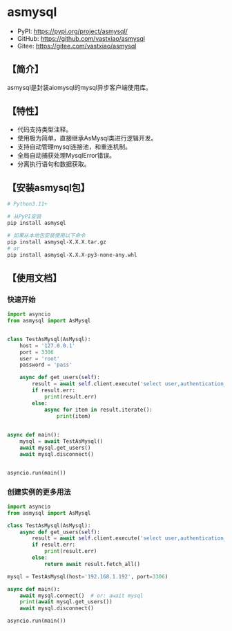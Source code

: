 # asmysql

* PyPI: https://pypi.org/project/asmysql/
* GitHub: https://github.com/vastxiao/asmysql
* Gitee: https://gitee.com/vastxiao/asmysql

## 【简介】

asmysql是封装aiomysql的mysql异步客户端使用库。

## 【特性】

* 代码支持类型注释。
* 使用极为简单，直接继承AsMysql类进行逻辑开发。
* 支持自动管理mysql连接池，和重连机制。
* 全局自动捕获处理MysqlError错误。
* 分离执行语句和数据获取。

## 【安装asmysql包】

```sh
# Python3.11+

# 从PyPI安装
pip install asmysql

# 如果从本地包安装使用以下命令
pip install asmysql-X.X.X.tar.gz
# or
pip install asmysql-X.X.X-py3-none-any.whl
```

## 【使用文档】

### 快速开始

```python
import asyncio
from asmysql import AsMysql


class TestAsMysql(AsMysql):
    host = '127.0.0.1'
    port = 3306
    user = 'root'
    password = 'pass'

    async def get_users(self):
        result = await self.client.execute('select user,authentication_string,host from mysql.user')
        if result.err:
            print(result.err)
        else:
            async for item in result.iterate():
                print(item)

                
async def main():
    mysql = await TestAsMysql()
    await mysql.get_users()
    await mysql.disconnect()


asyncio.run(main())
```

### 创建实例的更多用法

```python
import asyncio
from asmysql import AsMysql

class TestAsMysql(AsMysql):
    async def get_users(self):
        result = await self.client.execute('select user,authentication_string,host from mysql.user')
        if result.err:
            print(result.err)
        else:
            return await result.fetch_all()

mysql = TestAsMysql(host='192.168.1.192', port=3306)

async def main():
    await mysql.connect()  # or: await mysql
    print(await mysql.get_users())
    await mysql.disconnect()

asyncio.run(main())
```

